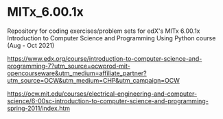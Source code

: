 # MITx_6.00.1x
Repository for coding exercises/problem sets for edX's MITx 6.00.1x Introduction to Computer Science and Programming Using Python course (Aug - Oct 2021)

https://www.edx.org/course/introduction-to-computer-science-and-programming-7?utm_source=ocwprod-mit-opencourseware&utm_medium=affiliate_partner?utm_source=OCW&utm_medium=CHP&utm_campaign=OCW 

https://ocw.mit.edu/courses/electrical-engineering-and-computer-science/6-00sc-introduction-to-computer-science-and-programming-spring-2011/index.htm
